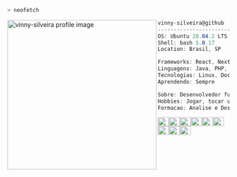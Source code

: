 ```bash
> neofetch
```

<img align="left" src="https://user-images.githubusercontent.com/13592890/126534161-92764060-19de-4e80-b499-ed71ed991c9b.png" alt="vinny-silveira profile image" width="338" /> 

```csharp
vinny-silveira@github
-------------------------
OS: Ubuntu 20.04.2 LTS x86_64
Shell: bash 5.0.17
Location: Brasil, SP

Frameworks: React, NextJS, VueJS, Symfony, Laravel, Codeigniter
Linguagens: Java, PHP, Apex(Salesforce), JavaScript, HTML, CSS
Tecnologias: Linux, Docker, Git, NodeJS...
Aprendendo: Sempre

Sobre: Desenvolvedor full stack apaixonado pelo que faz
Hobbies: Jogar, tocar ukulele/violao, viajar...
Formacao: Analise e Desenvolvimento de Sistemas
```

<p align="left">
  <img alt="#" src="https://via.placeholder.com/15/303433/000000?text=+" width="25" height="20" /><img alt="#" src="https://via.placeholder.com/15/F02929/000000?text=+" width="25" height="20" /><img alt="#" src="https://via.placeholder.com/15/88E134/000000?text=+" width="25" height="20" /><img alt="#" src="https://via.placeholder.com/15/F9E94F/000000?text=+" width="25" height="20" /><img alt="#" src="https://via.placeholder.com/15/709ECF/000000?text=+" width="25" height="20" /><img alt="#" src="https://via.placeholder.com/15/474342/000000?text=+" width="25" height="20" /><img alt="#" src="https://via.placeholder.com/15/AF7EA5/000000?text=+" width="25" height="20" /><img alt="#" src="https://via.placeholder.com/15/34E1E3/000000?text=+" width="25" height="20" /><img alt="#" src="https://via.placeholder.com/15/ECECEA/000000?text=+" width="25" height="20" />
</p>
